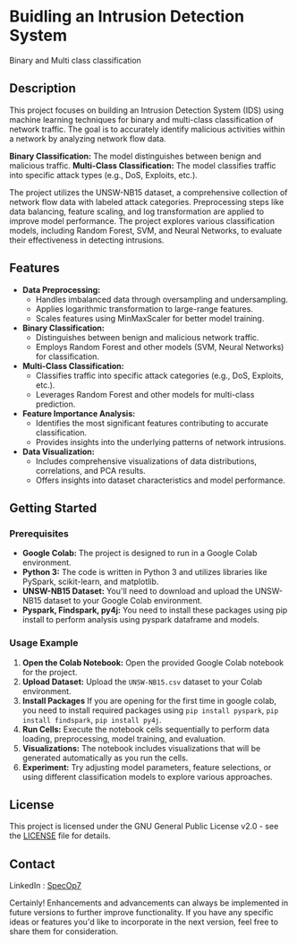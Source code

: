 # Buidling an Intrusion Detection System
Binary and Multi class classification

## Description

This project focuses on building an Intrusion Detection System (IDS) using machine learning techniques for binary and multi-class classification of network traffic. The goal is to accurately identify malicious activities within a network by analyzing network flow data. 

**Binary Classification:** The model distinguishes between benign and malicious traffic.
**Multi-Class Classification:** The model classifies traffic into specific attack types (e.g., DoS, Exploits, etc.).

The project utilizes the UNSW-NB15 dataset, a comprehensive collection of network flow data with labeled attack categories. Preprocessing steps like data balancing, feature scaling, and log transformation are applied to improve model performance. The project explores various classification models, including Random Forest, SVM, and Neural Networks, to evaluate their effectiveness in detecting intrusions.

## Features

- **Data Preprocessing:** 
    - Handles imbalanced data through oversampling and undersampling.
    - Applies logarithmic transformation to large-range features.
    - Scales features using MinMaxScaler for better model training.
- **Binary Classification:**
    - Distinguishes between benign and malicious network traffic.
    - Employs Random Forest and other models (SVM, Neural Networks) for classification.
- **Multi-Class Classification:**
    - Classifies traffic into specific attack categories (e.g., DoS, Exploits, etc.).
    - Leverages Random Forest and other models for multi-class prediction.
- **Feature Importance Analysis:**
    - Identifies the most significant features contributing to accurate classification.
    - Provides insights into the underlying patterns of network intrusions.
- **Data Visualization:**
    - Includes comprehensive visualizations of data distributions, correlations, and PCA results.
    - Offers insights into dataset characteristics and model performance.

## Getting Started

### Prerequisites

- **Google Colab:** The project is designed to run in a Google Colab environment.
- **Python 3:** The code is written in Python 3 and utilizes libraries like PySpark, scikit-learn, and matplotlib.
- **UNSW-NB15 Dataset:** You'll need to download and upload the UNSW-NB15 dataset to your Google Colab environment.
- **Pyspark, Findspark, py4j:** You need to install these packages using pip install to perform analysis using pyspark dataframe and models.

### Usage Example

1. **Open the Colab Notebook:** Open the provided Google Colab notebook for the project.
2. **Upload Dataset:** Upload the `UNSW-NB15.csv` dataset to your Colab environment.
3. **Install Packages** If you are opening for the first time in google colab, you need to install required packages using `pip install pyspark`, `pip install findspark`, `pip install py4j`.
4. **Run Cells:** Execute the notebook cells sequentially to perform data loading, preprocessing, model training, and evaluation.
5. **Visualizations:** The notebook includes visualizations that will be generated automatically as you run the cells.
6. **Experiment:** Try adjusting model parameters, feature selections, or using different classification models to explore various approaches.
  


## License

This project is licensed under the GNU General Public License v2.0 - see the [LICENSE](./LICENSE) file for details.

## Contact
LinkedIn : [SpecOp7](https://www.linkedin.com/in/specop7)

Certainly! Enhancements and advancements can always be implemented in future versions to further improve functionality. If you have any specific ideas or features you'd like to incorporate in the next version, feel free to share them for consideration.
